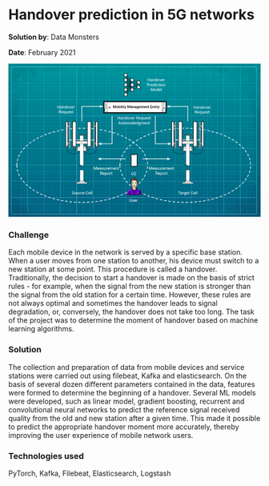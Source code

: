 # Handover prediction in 5G networks

**Solution by**: Data Monsters

**Date**: February 2021

![Scheme](https://github.com/ml-patterns/ml-patterns/blob/main/business_cases/images/img_5g.png)

### Challenge

Each mobile device in the network is served by a specific base station. When a user moves from one station to another, his device must switch to a new station at some point. This procedure is called a handover. Traditionally, the decision to start a handover is made on the basis of strict rules - for example, when the signal from the new station is stronger than the signal from the old station for a certain time. However, these rules are not always optimal and sometimes the handover leads to signal degradation, or, conversely, the handover does not take too long. The task of the project was to determine the moment of handover based on machine learning algorithms.

### Solution

The collection and preparation of data from mobile devices and service stations were carried out using filebeat, Kafka and elasticsearch. On the basis of several dozen different parameters contained in the data, features were formed to determine the beginning of a handover. Several ML models were developed, such as linear model, gradient boosting, recurrent and convolutional neural networks to predict the reference signal received quality from the old and new station after a given time. This made it possible to predict the appropriate handover moment more accurately, thereby improving the user experience of mobile network users.

### Technologies used

PyTorch, Kafka, Filebeat, Elasticsearch, Logstash 
